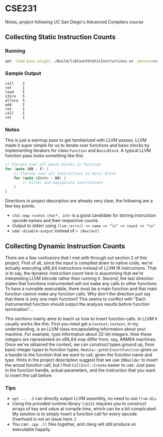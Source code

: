 # CSE231
Notes, project following UC San Diego's Advanced Compilers course

## Collecting Static Instruction Counts

### Running
```sh
opt -load-pass-plugin ./Build/libCountStaticInstructions.so -passes=csi ./Tests/<input>.ll -disable-output
```

### Sample Output
```text
call    2
ret     1
load    5
store   5
alloca  5
add     2
ret     1
call    1
ret     1
```

### Notes
This is just a warmup pass to get familiarized with LLVM passes. LLVM made it super simple for us to iterate over functions and basic blocks by implementing iterators for class `Function` and `BasicBlock`. A typical LLVM function pass looks something like this:
```C++
// Iterate over all basic blocks in function
for (auto &BB : F) {
    // Iterate over all instructions in basic block
    for (auto &Instr : BB) {
        // Filter and manipulate instructions
    }
}
```
Directions in project description are already very clear, the following are a few key points.
- `std::map <const char*, int>` is a good candidate for storing instruction opcode names and their respective counts.
- Output to stderr using `llvm::errs() << name << "\t" << count << "\n"`
- use `-disable-output` instead of `> /dev/null`

## Collecting Dynamic Instruction Counts
There are a few confusions that I met with through out section 2 of this project. First of all, since the input is compiled down to native code, we're actually executing x86_64 instructions instead of LLVM IR instructions. That is to say, the dynamic instruction count here is assumming that we're interpreting LLVM bitcode rather than running it. Second, the last direction states that functions instrumented will not make any calls to other functions. To have a runnable executable, there must be a main function and that main function cannot make any function calls. Why don't the direction just say that there is only one main function? This seems to conflict with "Each instrumented function should output the analysis results before function termination"...

This sections mainly aims to teach us how to insert function calls. In LLVM it usually works like this. First you need get a `Context`; `Context`, in my understanding, is an LLVM class encapsulating information about your machine. For example, type information about 32-bit integers. How these integers are represented on x86_64 may differ from, say, ARM64 machines. Once we've obtained the context, we can construct types ground up, from basic integer types to function types. `Module::getOrInsertFunction` gives us a handle to the function that we want to call, given the function name and type. Hints in the project description suggest that we use `IRBuilder` to insert the actual function call, but I find `CallInst::Create` easier to use. Just pass in the function handle, actual parameters, and the instruction that you want to insert the call before.

### Tips
- `opt ... -S` can directly output LLVM assembly, no need to use `llvm-dis`.
- Using the provided runtime library `lib231` requires you to construct arrays of key and value at compile time, which can be a bit complicated. My solution is to simply insert a function call for every opcode. Overhead is not an issue here.:)
- You can `.cpp .ll` files together, and clang will still produce an executable happily.
